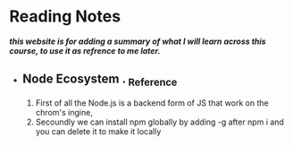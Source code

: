 # Reading Notes
 _**this website is for adding a summary of what I will learn across this course, to use it as refrence to me later.**_ 
 - ## Node Ecosystem   .  [<sub>    Reference </sub>](https://www.sitepoint.com/an-introduction-to-node-js/)
   1. First of all the Node.js is a backend form of JS that work on the chrom's ingine,
   2. Secoundly we can install npm globally by adding -g after npm i and you can delete it to make it locally
     
